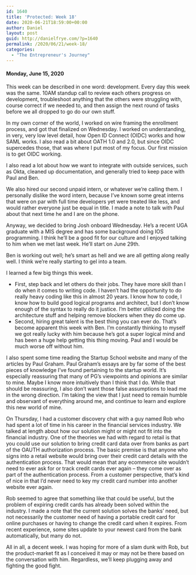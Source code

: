 ```yaml
---
id: 1640
title: 'Protected: Week 18'
date: 2020-06-21T18:59:00+00:00
author: Daniel
layout: post
guid: http://danielfrye.com/?p=1640
permalink: /2020/06/21/week-18/
categories:
  - "The Entrepreneur's Journey"
---
```

#### Monday, June 15, 2020

This week can be described in one word: development. Every day this week was the same. 10AM standup call to review each others progress on development, troubleshoot anything that the others were struggling with, course correct if we needed to, and then assign the next round of tasks before we all dropped to go do our own stuff.

In my own corner of the world, I worked on wire framing the enrollment process, and got that finalized on Wednesday. I worked on understanding, in very, very low level detail, how Open ID Connect (OIDC) works and how SAML works. I also read a bit about OATH 1.0 and 2.0, but since OIDC supercedes those, that was where I put most of my focus. Our first mission is to get OIDC working.

I also read a lot about how we want to integrate with outside services, such as Okta, cleaned up documentation, and generally tried to keep pace with Paul and Ben. 

We also hired our second unpaid intern, or whatever we&#8217;re calling them. I personally dislike the word intern, because I&#8217;ve known some great interns that were on par with full time developers yet were treated like less, and would rather everyone just be equal in title. I made a note to talk with Paul about that next time he and I are on the phone. 

Anyway, we decided to bring Josh onboard Wednesday. He&#8217;s a recent UGA graduate with a MIS degree and has some background doing IOS programming. I think he&#8217;ll be a good fit for our culture and I enjoyed talking to him when we met last week. He&#8217;ll start on June 29th. 

Ben is working out well; he&#8217;s smart as hell and we are all getting along really well. I think we&#8217;re really starting to gel into a team.

I learned a few big things this week. 

  * First, step back and let others do their jobs. They have more skill than I do when it comes to writing code. I haven&#8217;t had the opportunity to do really heavy coding like this in almost 20 years. I know how to code, I know how to build good logical programs and architect, but I don&#8217;t know enough of the syntax to really do it justice. I&#8217;m better utilized doing the architecture stuff and helping remove blockers when they do come up. 
  * Second, hiring great talent is the best thing you can ever do. That&#8217;s become apparent this week with Ben. I&#8217;m constantly thinking to myself we got really lucky with him because he&#8217;s got a super logical mind and has been a huge help getting this thing moving. Paul and I would be much worse off without him.

I also spent some time reading the Startup School website and many of the articles by Paul Graham. Paul Graham&#8217;s essays are by far some of the best pieces of knowledge I&#8217;ve found pertaining to the startup world. It&#8217;s especially reassuring that many of PG&#8217;s viewpoints and opinions are similar to mine. Maybe I know more intuitively than I think that I do. While that should be reassuring, I also don&#8217;t want those false assumptions to lead me in the wrong direction. I&#8217;m taking the view that I just need to remain humble and observant of everything around me, and continue to learn and explore this new world of mine.

On Thursday, I had a customer discovery chat with a guy named Rob who had spent a lot of time in his career in the financial services industry. We talked at length about how our solution might or might not fit into the financial industry. One of the theories we had with regard to retail is that you could use our solution to bring credit card data over from banks as part of the OAUTH authorization process. The basic premise is that anyone who signs into a retail website would bring over their credit card details with the authentication process. That would mean that any ecommerce site wouldn&#8217;t need to ever ask for or track credit cards ever again &#8211; they come over as part of the authentication process. From a customer perspective, that&#8217;s kind of nice in that I&#8217;d never need to key my credit card number into another website ever again.

Rob seemed to agree that something like that could be useful, but the problem of expiring credit cards has already been solved within the industry. I made a note that the current solution solves the banks&#8217; need, but not necessarily the customer need of having a portable credit card for online purchases or having to change the credit card when it expires. From recent experience, some sites update to your newest card from the bank automatically, but many do not. 

All in all, a decent week. I was hoping for more of a slam dunk with Rob, but the product-market fit as I conceived it may or may not be there based on the conversation with him. Regardless, we&#8217;ll keep plugging away and fighting the good fight.